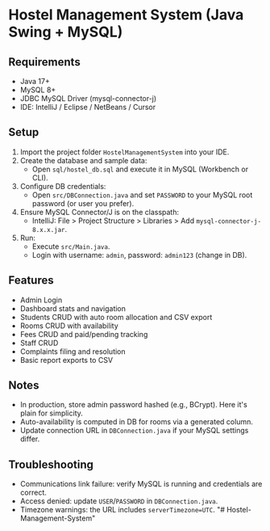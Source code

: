 # Hostel Management System (Java Swing + MySQL)

## Requirements
- Java 17+
- MySQL 8+
- JDBC MySQL Driver (mysql-connector-j)
- IDE: IntelliJ / Eclipse / NetBeans / Cursor

## Setup
1. Import the project folder `HostelManagementSystem` into your IDE.
2. Create the database and sample data:
   - Open `sql/hostel_db.sql` and execute it in MySQL (Workbench or CLI).
3. Configure DB credentials:
   - Open `src/DBConnection.java` and set `PASSWORD` to your MySQL root password (or user you prefer).
4. Ensure MySQL Connector/J is on the classpath:
   - IntelliJ: File > Project Structure > Libraries > Add `mysql-connector-j-8.x.x.jar`.
5. Run:
   - Execute `src/Main.java`.
   - Login with username: `admin`, password: `admin123` (change in DB).

## Features
- Admin Login
- Dashboard stats and navigation
- Students CRUD with auto room allocation and CSV export
- Rooms CRUD with availability
- Fees CRUD and paid/pending tracking
- Staff CRUD
- Complaints filing and resolution
- Basic report exports to CSV

## Notes
- In production, store admin password hashed (e.g., BCrypt). Here it's plain for simplicity.
- Auto-availability is computed in DB for rooms via a generated column.
- Update connection URL in `DBConnection.java` if your MySQL settings differ.

## Troubleshooting
- Communications link failure: verify MySQL is running and credentials are correct.
- Access denied: update `USER`/`PASSWORD` in `DBConnection.java`.
- Timezone warnings: the URL includes `serverTimezone=UTC`.
"# Hostel-Management-System" 
